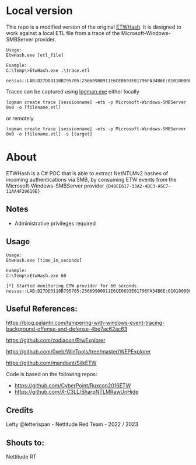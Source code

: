 # Local version

This repo is a modified version of the original [ETWHash](https://github.com/nettitude/ETWHash). It is designed to work against a local ETL file from a trace of the Microsoft-Windows-SMBServer provider.

```
Usage:
EtwHash.exe [etl_file]

Example:
C:\Temp\>EtwHash.exe .\trace.etl

nessus::LAB:D27DD3110B795705:25669980911E6CE0693E01796FA34B6E:01010000000000004C6B85AE6178D901EB33D5D6CF85093A00000000020008005700500041004400010008005700500041004400040008007700700061006400030008007700700061006400070008004C6B85AE6178D901060004000200000008003000300000000000000001000000002000003E77D791FEFF45C00D86B0D8744093A2F75712A53AC94F62AD16FF5B4AB54BAE0A0010000000000000000000000000000000000009001C0063006900660073002F003100320037002E0030002E0030002E0031000000000000000000
```

Traces can be captured using [logman.exe](https://learn.microsoft.com/en-us/windows-server/administration/windows-commands/logman-create) either locally 

```
logman create trace [sessionname] -ets -p Microsoft-Windows-SMBServer 0x0 -o [filename.etl]
```

or remotely

```
logman create trace [sessionname] -ets -p Microsoft-Windows-SMBServer 0x0 -o [filename.etl] -s [target]
```


# About
ETWHash is a C# POC that is able to extract NetNTLMv2 hashes of incoming authentications via SMB, by consuming ETW events from the Microsoft-Windows-SMBServer provider `{D48CE617-33A2-4BC3-A5C7-11AA4F29619E}`

## Notes

* Administrative privileges required

## Usage

```
Usage:
EtwHash.exe [time_in_seconds]

Example:
C:\Temp\>EtwHash.exe 60

[*] Started monitoring ETW provider for 60 seconds.
nessus::LAB:D27DD3110B795705:25669980911E6CE0693E01796FA34B6E:01010000000000004C6B85AE6178D901EB33D5D6CF85093A00000000020008005700500041004400010008005700500041004400040008007700700061006400030008007700700061006400070008004C6B85AE6178D901060004000200000008003000300000000000000001000000002000003E77D791FEFF45C00D86B0D8744093A2F75712A53AC94F62AD16FF5B4AB54BAE0A0010000000000000000000000000000000000009001C0063006900660073002F003100320037002E0030002E0030002E0031000000000000000000

```

## Useful References:

https://blog.palantir.com/tampering-with-windows-event-tracing-background-offense-and-defense-4be7ac62ac63

https://github.com/zodiacon/EtwExplorer 

https://github.com/0xeb/WinTools/tree/master/WEPExplorer 

https://github.com/mandiant/SilkETW 

Code is based on the following repos:
  * https://github.com/CyberPoint/Ruxcon2016ETW
  * https://github.com/X-C3LL/SharpNTLMRawUnHide


## Credits
  Lefty @lefterispan - Nettitude Red Team - 2022 / 2023 

## Shouts to: 
Nettitude RT